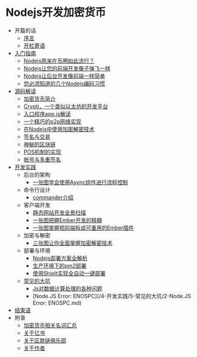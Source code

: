# Nodejs开发加密货币

- 开篇的话
    * [序言](/1-开篇的话/0-序言.md)
    * [开栏寄语](/1-开篇的话/1-开栏寄语.md)
- [入门指南](/2-入门指南/readme.md)
    * [Nodejs原来在币圈如此流行？](/2-入门指南/1-Nodejs原来在币圈如此流行？.md)
    * [Nodejs让您的前端开发像子弹飞一样](/2-入门指南/2-Nodejs让您的前端开发像子弹飞一样.md)
    * [Nodejs让后台开发像前端一样简单](/2-入门指南/3-Nodejs让后台开发像前端一样简单.md)
    * [您必须知道的几个Nodejs编码习惯](/2-入门指南/4-您必须知道的几个Nodejs编码习惯.md)
- [源码解读](/3-源码解读/readme.md)
    * [加密货币简介](/3-源码解读/0-加密货币简介.md)
    * [Crypti，一个类似以太坊的开发平台](/3-源码解读/1-Crypti，一个类似以太坊的开发平台.md)
    * [入口程序app.js解读](/3-源码解读/2-入口程序app.js解读.md)
    * [一个精巧的p2p网络实现](/3-源码解读/3-一个精巧的p2p网络实现.md)
    * [在Nodejs中使用加密解密技术](/3-源码解读/4-在Nodejs中使用加密解密技术.md)
    * [签名与交易](/3-源码解读/5-签名与交易.md)
    * [神秘的区块链](/3-源码解读/6-神秘的区块链.md)
    * [POS机制的实现](/3-源码解读/7-POS机制的实现.md)
    * [帐号与多重签名](/3-源码解读/8-帐号与多重签名.md)
- [开发实践](/4-开发实践/readme.md)
  - 后台的架构
      * [一张图学会使用Async组件进行流程控制](/4-开发实践/0-后台的架构/2-一张图学会使用Async组件进行流程控制.md)
  - 命令行设计
      * [commander介绍](/4-开发实践/1-命令行设计/1-commander介绍.md)
  - 客户端开发
      * [静态网站开发全景扫描](/4-开发实践/2-客户端开发/4-静态网站开发全景扫描.md)
      * [一张图把握Ember开发的精髓](/4-开发实践/2-客户端开发/5-一张图把握Ember开发的精髓.md)
      * [一张图掌握把前端拆成可重用的Ember插件](/4-开发实践/2-客户端开发/6-一张图掌握把前端拆成可重用的Ember插件.md)
  - 加密与解密
      * [三张图让你全面掌握加密解密技术](/4-开发实践/3-加密与解密/3-三张图让你全面掌握加密解密技术.md)
  - 部署与环境
      * [Nodejs部署方案全解析](/4-开发实践/4-部署与环境/1-Nodejs部署方案全解析.md)
      * [生产环境下的pm2部署](/4-开发实践/4-部署与环境/2-生产环境下的pm2部署.md)
      * [使用ShipIt实现全自动一键部署](/4-开发实践/4-部署与环境/3-使用ShipIt实现全自动一键部署.md)
  - [常见的大坑](/4-开发实践/5-常见的大坑/readme.md)
      * [Js对数据计算处理的各种问题](/4-开发实践/5-常见的大坑/1-Js对数据计算处理的各种问题.md)
      * [Node.JS Error: ENOSPC](/4-开发实践/5-常见的大坑/2-Node.JS Error: ENOSPC.md)
- [结束语](/5-结束语/readme.md)
- 附录
    * [加密货币相关名词汇总](/8-附录/1-加密货币相关名词汇总.md)
    * [关于亿书](/8-附录/2-关于亿书.md)
    * [关于区款链俱乐部](/8-附录/3-关于区款链俱乐部.md)
    * [关于作者](/8-附录/4-关于作者.md)
